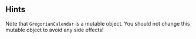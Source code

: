 ## Hints
Note that `GregorianCalendar` is a mutable object.
You should not change this mutable object to avoid any side effects!
